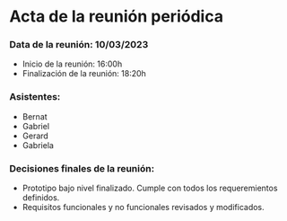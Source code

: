 # Acta de la reunión periódica

### Data de la reunión: 10/03/2023 
- Inicio de la reunión: 16:00h 
- Finalización de la reunión: 18:20h 

### Asistentes:
- Bernat
- Gabriel
- Gerard
- Gabriela

### Decisiones finales de la reunión:
- Prototipo bajo nivel finalizado. Cumple con todos los requeremientos definidos.
- Requisitos funcionales y no funcionales revisados y modificados.
